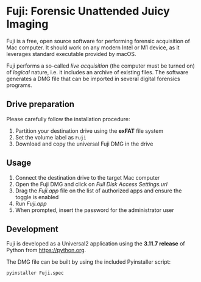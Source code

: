 # Fuji: Forensic Unattended Juicy Imaging

Fuji is a free, open source software for performing forensic acquisition of Mac
computer. It should work on any modern Intel or M1 device, as it leverages
standard executable provided by macOS.

Fuji performs a so-called *live acquisition* (the computer must be turned on) of
*logical* nature, i.e. it includes an archive of existing files. The software
generates a DMG file that can be imported in several digital forensics programs.


## Drive preparation

Please carefully follow the installation procedure:

1. Partition your destination drive using the **exFAT** file system
2. Set the volume label as `Fuji`
3. Download and copy the universal Fuji DMG in the drive


## Usage

1. Connect the destination drive to the target Mac computer
2. Open the Fuji DMG and click on _Full Disk Access Settings.url_
3. Drag the _Fuji.app_ file on the list of authorized apps and ensure the toggle
   is enabled
4. Run _Fuji.app_
5. When prompted, insert the password for the administrator user


## Development

Fuji is developed as a Universal2 application using the **3.11.7 release** of
Python from <https://python.org>.

The DMG file can be built by using the included Pyinstaller script:

    pyinstaller Fuji.spec
